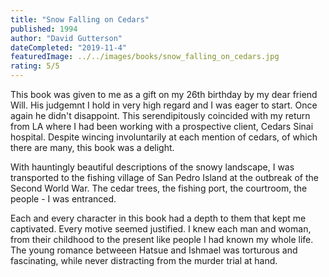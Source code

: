 ```yaml
---
title: "Snow Falling on Cedars"
published: 1994
author: "David Gutterson"
dateCompleted: "2019-11-4"
featuredImage: ../../images/books/snow_falling_on_cedars.jpg
rating: 5/5
---
```


This book was given to me as a gift on my 26th birthday by my dear friend Will.
His judgemnt I hold in very high regard and I was eager to start. Once again he
didn't disappoint. This serendipitously coincided with my return from LA where
I had been working with a prospective client, Cedars Sinai hospital. Despite 
wincing involuntarily at each mention of cedars, of which there are many, this 
book was a delight.

With hauntingly beautiful descriptions of the snowy landscape, I was transported
to the fishing village of San Pedro Island at the outbreak of the Second World
War. The cedar trees, the fishing port, the courtroom, the people - I was 
entranced.

Each and every character in this book had a depth to them that kept me 
captivated. Every motive seemed justified. I knew each man and woman, from their
childhood to the present like people I had known my whole life. The young 
romance betweeen Hatsue and Ishmael was torturous and fascinating, while never
distracting from the murder trial at hand.




